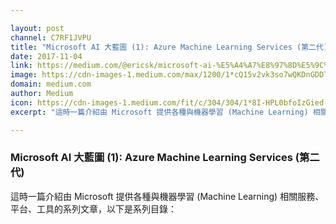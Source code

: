 ```yaml
---

layout: post
channel: C7RF1JVPU
title: "Microsoft AI 大藍圖 (1): Azure Machine Learning Services (第二代)"
date: 2017-11-04
link: https://medium.com/@ericsk/microsoft-ai-%E5%A4%A7%E8%97%8D%E5%9C%96-1-azure-machine-learning-services-%E7%AC%AC%E4%BA%8C%E4%BB%A3-ae11c2efb08c?source=rss------machine_learning-5
image: https://cdn-images-1.medium.com/max/1200/1*cQ15v2vk3so7wQKDnGDDTw.png
domain: medium.com
author: Medium
icon: https://cdn-images-1.medium.com/fit/c/304/304/1*8I-HPL0bfoIzGied-dzOvA.png
excerpt: "這時一篇介紹由 Microsoft 提供各種與機器學習 (Machine Learning) 相關服務、平台、工具的系列文章，以下是系列目錄："

---
```


### Microsoft AI 大藍圖 (1): Azure Machine Learning Services (第二代)

這時一篇介紹由 Microsoft 提供各種與機器學習 (Machine Learning) 相關服務、平台、工具的系列文章，以下是系列目錄：